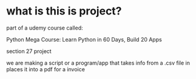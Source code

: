 # what is this is project?

part of a udemy course called:
    
Python Mega Course: Learn Python in 60 Days, Build 20 Apps

section 27 project

we are making a script or a program/app that takes info
from a .csv file in places it into a pdf for a invoice
